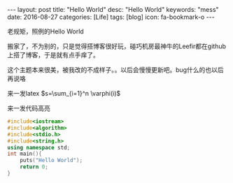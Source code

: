 <link href="http://kevinburke.bitbucket.org/markdowncss/markdown.css" rel="stylesheet"></link>
---
layout: post
title:  "Hello World"
desc: "Hello World"
keywords: "mess"
date: 2016-08-27
categories: [Life]
tags: [blog]
icon: fa-bookmark-o
---

老规矩，照例的Hello World

搬家了，不为别的，只是觉得搭博客很好玩，碰巧机房最神牛的Leefir都在github上搭了博客，于是就有点手痒了。

这个主题本来很美，被我改的不成样子。。以后会慢慢更新吧。bug什么的也以后再说咯

来一发latex $s=\sum_{i=1}^n \varphi(i)$

来一发代码高亮

```cpp
#include<iostream>
#include<algorithm>
#include<stdio.h>
#include<string.h>
using namespace std;
int main(){
    puts("Hello World");
    return 0;
}
```

